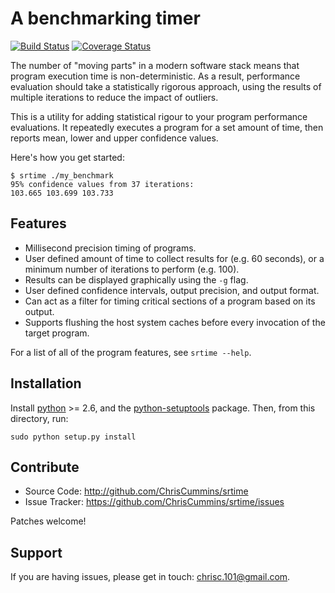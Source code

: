 # A benchmarking timer
[![Build Status](https://travis-ci.org/ChrisCummins/srtime.svg?branch=master)](https://travis-ci.org/ChrisCummins/srtime)
[![Coverage Status](https://img.shields.io/coveralls/ChrisCummins/srtime.svg)](https://coveralls.io/r/ChrisCummins/srtime?branch=master)

The number of "moving parts" in a modern software stack means that
program execution time is non-deterministic. As a result, performance
evaluation should take a statistically rigorous approach, using the
results of multiple iterations to reduce the impact of outliers.

This is a utility for adding statistical rigour to your program
performance evaluations. It repeatedly executes a program for a set
amount of time, then reports mean, lower and upper confidence values.

Here's how you get started:

```
$ srtime ./my_benchmark
95% confidence values from 37 iterations:
103.665 103.699 103.733
```

## Features

* Millisecond precision timing of programs.
* User defined amount of time to collect results for (e.g. 60
  seconds), or a minimum number of iterations to perform (e.g. 100).
* Results can be displayed graphically using the `-g` flag.
* User defined confidence intervals, output precision, and output
  format.
* Can act as a filter for timing critical sections of a program based
  on its output.
* Supports flushing the host system caches before every invocation of
  the target program.

For a list of all of the program features, see `srtime --help`.

## Installation

Install [python](https://www.python.org/) >= 2.6, and the
[python-setuptools](https://pypi.python.org/pypi/setuptools)
package. Then, from this directory, run:

```
sudo python setup.py install
```

## Contribute

* Source Code: http://github.com/ChrisCummins/srtime
* Issue Tracker: https://github.com/ChrisCummins/srtime/issues

Patches welcome!

## Support

If you are having issues, please get in touch: chrisc.101@gmail.com.
